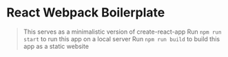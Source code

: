 # React Webpack Boilerplate


> This serves as a minimalistic version of create-react-app
> Run ``` npm run start ``` to run this app on a local server
> Run ``` npm run build ``` to build this app as a static website